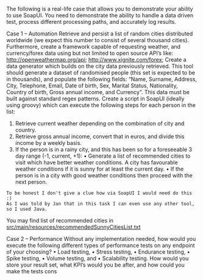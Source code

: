 The following is a real-life case that allows you to demonstrate your ability to use SoapUI.
You need to demonstrate the ability to handle a data driven test, process different processing paths, and accurately log results.

Case 1 – Automation
Retrieve and persist a list of random cities distributed worldwide (we expect this number to consist of several thousand cities). Furthermore, create a framework capable of requesting weather, and currency/forex data using but not limited to open source API’s like:
http://openweathermap.org/api; http://www.xignite.com/forex;
Create a data generator which builds on the city data previously retrieved. This tool should generate a dataset of randomised people (this set is expected to be in thousands), and populate the following fields:
“Name, Surname, Address, City, Telephone, Email, Date of birth, Sex, Marital Status, Nationality, Country of birth, Gross annual income, and Currency”. This data must be built against standard regex patterns.
Create a script in SoapUI (ideally using groovy) which can execute the following steps for each person in the list:
1. Retrieve current weather depending on the combination of city and country.
2. Retrieve gross annual income, convert that in euros, and divide this income by a weekly basis.
3. If the person is in a rainy city, and this has been so for a foreseeable 3 day range (-1, current, +1):
• Generate a list of recommended cities to visit which have better weather conditions. A city has favourable weather conditions if it is sunny for at least the current day.
• If the person is in a city with good weather conditions then proceed with the next person.

```Solution:
To be honest I don't give a clue how via SoapUI I would need do this :)
As I was told by Jan that in this task I can even use any other tool, so I used Java.
```
You may find list of recommended cities in [src/main/resources/recommendedSunnyCitiesList.txt](src/main/resources/recommendedSunnyCitiesList.txt)



Case 2 – Performance
Without any implementation needed, how would you execute the following different types of performance tests on any endpoint of your choosing?
• Load testing,
• Stress testing,
• Endurance testing,
• Spike testing,
• Volume testing, and
• Scalability testing.
How would you store your result set, what KPI’s would you be after, and how could you make the tests cons